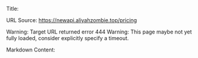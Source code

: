 Title: 

URL Source: https://newapi.aliyahzombie.top/pricing

Warning: Target URL returned error 444
Warning: This page maybe not yet fully loaded, consider explicitly specify a timeout.

Markdown Content:

